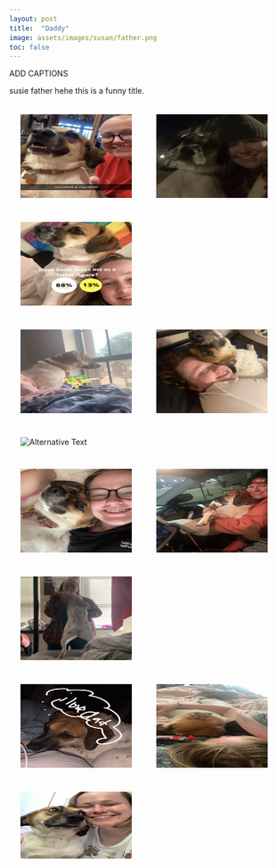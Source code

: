 ```yaml
---
layout: post
title:  "Daddy"
image: assets/images/susan/father.png
toc: false
---
```

ADD CAPTIONS

susie father
hehe this is a funny title.

<div class="row">


<img src="/assets/images/susan/child.png" alt="Alternative Text" width="200" height="150"  hspace="20" vspace="20">

<img src="/assets/images/susan/dark.png" alt="Alternative Text" width="200" height="150"  hspace="20" vspace="20">

<img src="/assets/images/susan/father.png" alt="Alternative Text" width="200" height="150"  hspace="20" vspace="20">
</div>


<div class="row"> 
<img src="/assets/images/susan/gun.png" alt="Alternative Text" width="200" height="150"  hspace="20" vspace="20">

<img src="/assets/images/susan/hug.png" alt="Alternative Text" width="200" height="150"  hspace="20" vspace="20">

<img src="/assets/images/susan/pippa.JPG" alt="Alternative Text" width="200" height="150"  hspace="20" vspace="20">


</div>


<div class="row">
<img src="/assets/images/susan/susan.png" alt="Alternative Text" width="200" height="150"  hspace="20" vspace="20">

<img src="/assets/images/susan/susiecar.JPG" alt="Alternative Text" width="200" height="150"  hspace="20" vspace="20">

<img src="/assets/images/susan/tall_bed.png" alt="Alternative Text" width="200" height="150"  hspace="20" vspace="20">

</div>

<div class="row">
<img src="/assets/images/susan/thought.png" alt="Alternative Text" width="200" height="150"  hspace="20" vspace="20">
<img src="/assets/images/susan/sleepy.JPG" alt="Alternative Text" width="200" height="150"  hspace="20" vspace="20">
<img src="/assets/images/susan/bath.png" alt="Alternative Text" width="200" height="120"  hspace="20" vspace="20">
</div>

